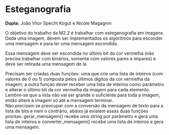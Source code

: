 # Esteganografia

<b>Dupla:</b> João Vitor Specht Kogut e Nicole Magagnin <br>

O objetivo do trabalho da M2.2 é trabalhar com esteganografia em imagens. Dada uma imagem, devem ser implementados os algoritmos para esconder uma mensagem e para ler uma mensagem escondida.<br>

Essa mensagem deve ser escondida no último bit da cor vermelha (não precisa trabalhar com binários, somente com valores pares e ímpares) e deve ser retirada uma mensagem de lá.<br>

Precisam ser criadas duas funções: uma que crie uma lista de inteiros (com valores de 0 ou 1) composta pelos últimos dígitos da cor vermelha da imagem; a outra função dever receber uma lista de inteiros como parâmetro e alterar o último bit da cor vermelha da imagem para cada elemento. Lembre-se que a lista não vai ser grande o suficiente para toda a imagem, então altere a imagem só até a mensagem terminar.
<br>
Não precisam se preocupar com a conversão da mensagem de texto para a lista de bits e nem o contrário, abaixo já existem essas duas funções prontas: gerar_mensagem() recebe uma string por parâmetro e gera uma lista de inteiros e converter_mensagem() recebe uma lista de inteiros e gera uma mensagem.
